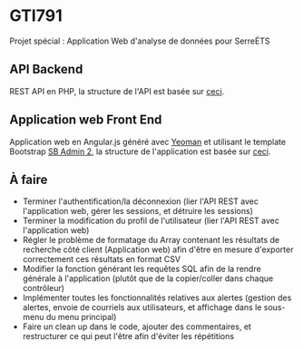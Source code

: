 # GTI791
Projet spécial : Application Web d'analyse de données pour SerreÉTS

## API Backend
REST API en PHP, la structure de l'API est basée sur [ceci](https://www.codeofaninja.com/2017/02/create-simple-rest-api-in-php.html).

## Application web Front End
Application web en Angular.js généré avec [Yeoman](http://yeoman.io/) et utilisant le template Bootstrap [SB Admin 2](https://startbootstrap.com/template-overviews/sb-admin-2/), la structure de l'application est basée sur [ceci](https://www.codeofaninja.com/2015/12/angularjs-crud-example-php.html).  

## À faire
* Terminer l'authentification/la déconnexion (lier l'API REST avec l'application web, gérer les sessions, et détruire les sessions)
* Terminer la modification du profil de l'utilisateur (lier l'API REST avec l'application web)
* Régler le problème de formatage du Array contenant les résultats de recherche côté client (Application web) afin d'être en mesure d'exporter correctement ces résultats en format CSV
* Modifier la fonction générant les requêtes SQL afin de la rendre générale à l'application (plutôt que de la copier/coller dans chaque contrôleur)
* Implémenter toutes les fonctionnalités relatives aux alertes (gestion des alertes, envoie de courriels aux utilisateurs, et affichage dans le sous-menu du menu principal)
* Faire un clean up dans le code, ajouter des commentaires, et restructurer ce qui peut l'être afin d'éviter les répétitions
        




